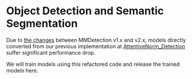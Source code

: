 # Object Detection and Semantic Segmentation

Due to [the changes](../mmdetection/docs/compatibility.md) between MMDetection v1.x and v2.x, models directly converted from our previous implementation at [AttentiveNorm_Detection](https://github.com/iVMCL/AttentiveNorm_Detection) suffer significant performance drop.

We will train models using this refactored code and release the trained models here.
